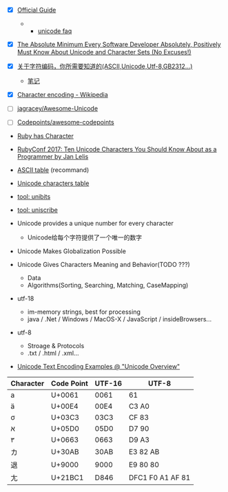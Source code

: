 + [x] [Official Guide](https://www.unicode.org/standard/WhatIsUnicode.html)
    + + [unicode faq](https://www.unicode.org/faq/)

+ [x] [The Absolute Minimum Every Software Developer Absolutely, Positively Must Know About Unicode and Character Sets (No Excuses!)](https://www.joelonsoftware.com/2003/10/08/the-absolute-minimum-every-software-developer-absolutely-positively-must-know-about-unicode-and-character-sets-no-excuses/)

+ [x] [关于字符编码，你所需要知道的(ASCII,Unicode,Utf-8,GB2312…)](http://www.imkevinyang.com/2010/06/%E5%85%B3%E4%BA%8E%E5%AD%97%E7%AC%A6%E7%BC%96%E7%A0%81%EF%BC%8C%E4%BD%A0%E6%89%80%E9%9C%80%E8%A6%81%E7%9F%A5%E9%81%93%E7%9A%84.html)
    + [笔记](./note.关于字符编码-你所需要知道的.md)

+ [x] [Character encoding - Wikipedia](https://en.wikipedia.org/wiki/Character_encoding)

+ [ ] [jagracey/Awesome-Unicode](https://github.com/jagracey/Awesome-Unicode)

+ [ ] [Codepoints/awesome-codepoints](https://github.com/Codepoints/awesome-codepoints)

+ [Ruby has Character](https://idiosyncratic-ruby.com/66-ruby-has-character.html)

+ [RubyConf 2017: Ten Unicode Characters You Should Know About as a Programmer by Jan Lelis](https://www.youtube.com/watch?v=hlryzsdGtZo)

+ [ASCII table](https://www.rapidtables.com/code/text/ascii-table.html) (recommand)
+ [Unicode characters table](https://www.rapidtables.com/code/text/unicode-characters.html)

+ [tool: unibits](https://github.com/janlelis/unibits)
+ [tool: uniscribe](https://github.com/janlelis/uniscribe)

+ Unicode provides a unique number for every character
    + Unicode给每个字符提供了一个唯一的数字

+ Unicode Makes Globalization Possible

+ Unicode Gives Characters Meaning and Behavior(TODO ???)
    + Data
    + Algorithms(Sorting, Searching, Matching, CaseMapping)

+ utf-18
    + im-memory strings, best for processing
    + java / .Net / Windows / MacOS-X / JavaScript / insideBrowsers...
+ utf-8
    + Stroage & Protocols
    + .txt / .html / .xml...

+ [Unicode Text Encoding Examples @ "Unicode Overview"](http://www.unicode.org/standard/tutorial-info.html)

Character |Code Point | UTF-16 | UTF-8
----------|-----------|--------|-----------------
a         | U+0061    | 0061   | 61
ä         | U+00E4    | 00E4   | C3 A0
σ         | U+03C3    | 03C3   | CF 83
א         | U+05D0    | 05D0   | D7 90
٣         | U+0663    | 0663   | D9 A3
カ        | U+30AB    | 30AB   | E3 82 AB
退        | U+9000    | 9000   | E9 80 80
𡯁        | U+21BC1   | D846   | DFC1 F0 A1 AF 81

